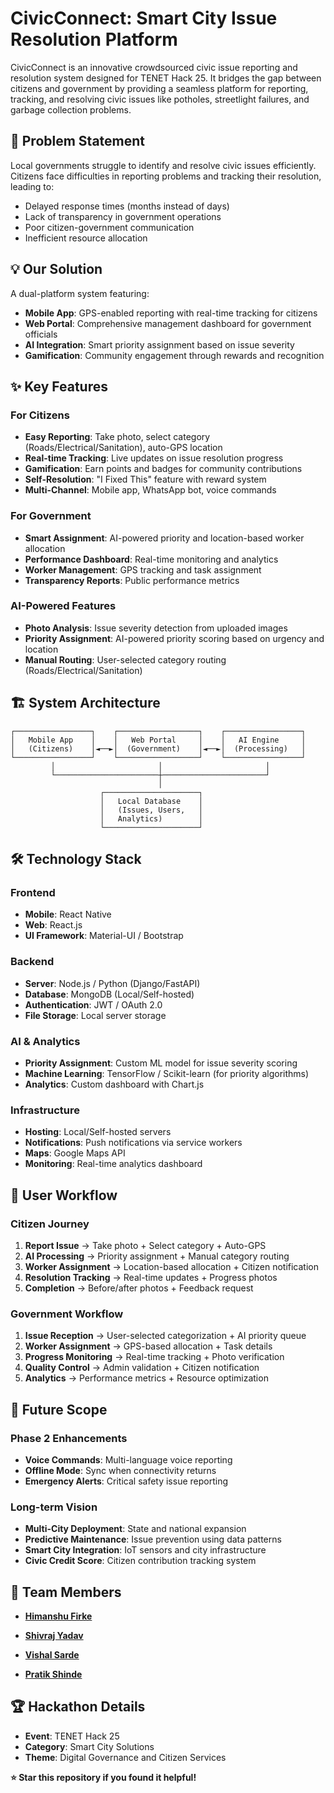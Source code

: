 # CivicConnect: Smart City Issue Resolution Platform


CivicConnect is an innovative crowdsourced civic issue reporting and resolution system designed for TENET Hack 25. It bridges the gap between citizens and government by providing a seamless platform for reporting, tracking, and resolving civic issues like potholes, streetlight failures, and garbage collection problems.

## 🚀 Problem Statement

Local governments struggle to identify and resolve civic issues efficiently. Citizens face difficulties in reporting problems and tracking their resolution, leading to:
- Delayed response times (months instead of days)
- Lack of transparency in government operations
- Poor citizen-government communication
- Inefficient resource allocation

## 💡 Our Solution

A dual-platform system featuring:
- **Mobile App**: GPS-enabled reporting with real-time tracking for citizens
- **Web Portal**: Comprehensive management dashboard for government officials
- **AI Integration**: Smart priority assignment based on issue severity
- **Gamification**: Community engagement through rewards and recognition

## ✨ Key Features

### For Citizens
-  **Easy Reporting**: Take photo, select category (Roads/Electrical/Sanitation), auto-GPS location
-  **Real-time Tracking**: Live updates on issue resolution progress
-  **Gamification**: Earn points and badges for community contributions
-  **Self-Resolution**: "I Fixed This" feature with reward system
-  **Multi-Channel**: Mobile app, WhatsApp bot, voice commands

### For Government
-  **Smart Assignment**: AI-powered priority and location-based worker allocation
-  **Performance Dashboard**: Real-time monitoring and analytics
-  **Worker Management**: GPS tracking and task assignment
-  **Transparency Reports**: Public performance metrics


### AI-Powered Features
-  **Photo Analysis**: Issue severity detection from uploaded images
-  **Priority Assignment**: AI-powered priority scoring based on urgency and location
-  **Manual Routing**: User-selected category routing (Roads/Electrical/Sanitation)

## 🏗️ System Architecture

```
┌─────────────────┐    ┌──────────────────┐    ┌─────────────────┐
│   Mobile App    │    │   Web Portal     │    │   AI Engine     │
│   (Citizens)    │◄──►│  (Government)    │◄──►│  (Processing)   │
└─────────────────┘    └──────────────────┘    └─────────────────┘
         │                       │                       │
         └───────────────────────┼───────────────────────┘
                                 │
                    ┌─────────────────────┐
                    │   Local Database    │
                    │   (Issues, Users,   │
                    │   Analytics)        │
                    └─────────────────────┘
```

## 🛠️ Technology Stack

### Frontend
- **Mobile**: React Native 
- **Web**: React.js
- **UI Framework**: Material-UI / Bootstrap

### Backend
- **Server**: Node.js / Python (Django/FastAPI)
- **Database**: MongoDB (Local/Self-hosted)
- **Authentication**: JWT / OAuth 2.0
- **File Storage**: Local server storage

### AI & Analytics
- **Priority Assignment**: Custom ML model for issue severity scoring
- **Machine Learning**: TensorFlow / Scikit-learn (for priority algorithms)
- **Analytics**: Custom dashboard with Chart.js

### Infrastructure
- **Hosting**: Local/Self-hosted servers
- **Notifications**: Push notifications via service workers
- **Maps**: Google Maps API
- **Monitoring**: Real-time analytics dashboard

## 📱 User Workflow

### Citizen Journey
1. **Report Issue** → Take photo + Select category + Auto-GPS
2. **AI Processing** → Priority assignment + Manual category routing
3. **Worker Assignment** → Location-based allocation + Citizen notification
4. **Resolution Tracking** → Real-time updates + Progress photos
5. **Completion** → Before/after photos + Feedback request

### Government Workflow
1. **Issue Reception** → User-selected categorization + AI priority queue
2. **Worker Assignment** → GPS-based allocation + Task details
3. **Progress Monitoring** → Real-time tracking + Photo verification
4. **Quality Control** → Admin validation + Citizen notification
5. **Analytics** → Performance metrics + Resource optimization

## 🔮 Future Scope

### Phase 2 Enhancements
-  **Voice Commands**: Multi-language voice reporting
-  **Offline Mode**: Sync when connectivity returns
-  **Emergency Alerts**: Critical safety issue reporting

### Long-term Vision
-  **Multi-City Deployment**: State and national expansion
-  **Predictive Maintenance**: Issue prevention using data patterns
-  **Smart City Integration**: IoT sensors and city infrastructure
-  **Civic Credit Score**: Citizen contribution tracking system


## 👥 Team Members

- [**Himanshu Firke**](https://github.com/himanshu-firke)

- [**Shivraj Yadav**](https://github.com/shivraj-yadav)

- [**Vishal Sarde**](https://github.com/vishalsarde)

- [**Pratik Shinde**](https://github.com/)



## 🏆 Hackathon Details

- **Event**: TENET Hack 25
- **Category**: Smart City Solutions
- **Theme**: Digital Governance and Citizen Services





**⭐ Star this repository if you found it helpful!**
